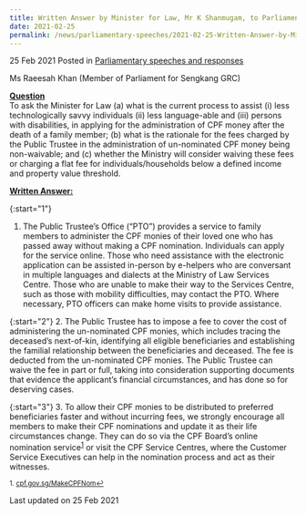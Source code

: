 ```yaml
---
title: Written Answer by Minister for Law, Mr K Shanmugam, to Parliamentary Question on the Administration of CPF Money by the Public Trustee Office
date: 2021-02-25
permalink: /news/parliamentary-speeches/2021-02-25-Written-Answer-by-Minister-for-Law-Mr-K-Shanmugam-to-PQ-on-administration-of-CPF-money-by-PTO.md
---
```


25 Feb 2021 Posted in [Parliamentary speeches and responses](/news/parliamentary-speeches)

Ms Raeesah Khan (Member of Parliament for Sengkang GRC)
  
**<b><u>Question</u></b>**  
To ask the Minister for Law (a) what is the current process to assist (i) less technologically savvy individuals (ii) less language-able and (iii) persons with disabilities, in applying for the administration of CPF money after the death of a family member; (b) what is the rationale for the fees charged by the Public Trustee in the administration of un-nominated CPF money being non-waivable; and (c) whether the Ministry will consider waiving these fees or charging a flat fee for individuals/households below a defined income and property value threshold.

**<b><u>Written Answer:</u></b>**  

{:start="1"}
1. The Public Trustee’s Office (“PTO”) provides a service to family members to administer the CPF monies of their loved one who has passed away without making a CPF nomination.  Individuals can apply for the service online.  Those who need assistance with the electronic application can be assisted in-person by e-helpers who are conversant in multiple languages and dialects at the Ministry of Law Services Centre. Those who are unable to make their way to the Services Centre, such as those with mobility difficulties, may contact the PTO. Where necessary, PTO officers can make home visits to provide assistance. 

{:start="2"}
2. The Public Trustee has to impose a fee to cover the cost of administering the un-nominated CPF monies, which includes tracing the deceased’s next-of-kin, identifying all eligible beneficiaries and establishing the familial relationship between the beneficiaries and deceased. The fee is deducted from the un-nominated CPF monies. The Public Trustee can waive the fee in part or full, taking into consideration supporting documents that evidence the applicant’s financial circumstances, and has done so for deserving cases.
  
{:start="3"}
3. To allow their CPF monies to be distributed to preferred beneficiaries faster and without incurring fees, we strongly encourage all members to make their CPF nominations and update it as their life circumstances change. They can do so via the CPF Board’s online nomination service<sup><a href="#fn1" id="ref1">1</a></sup> or visit the CPF Service Centres, where the Customer Service Executives can help in the nomination process and act as their witnesses.


<p><sup id="fn1">1. <a href="cpf.gov.sg/MakeCPFNom" target="new">cpf.gov.sg/MakeCPFNom</a><a href="#ref1" title="Jump back to footnote 1 in the text.">↩</a></sup></p>

<p class="right-side-updated">Last updated on 25 Feb 2021</p>
